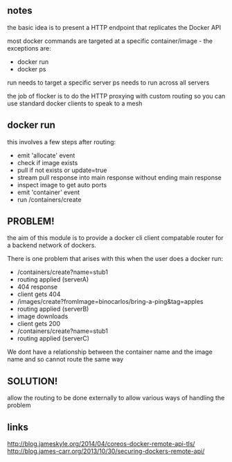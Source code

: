 ## notes

the basic idea is to present a HTTP endpoint that replicates the Docker API

most docker commands are targeted at a specific container/image - the exceptions are:

 * docker run
 * docker ps

run needs to target a specific server
ps needs to run across all servers

the job of flocker is to do the HTTP proxying with custom routing so you can use standard docker clients to speak to a mesh

## docker run

this involves a few steps after routing:

 * emit 'allocate' event
 * check if image exists
 * pull if not exists or update=true
 * stream pull response into main response without ending main response
 * inspect image to get auto ports
 * emit 'container' event
 * run /containers/create

## PROBLEM!

the aim of this module is to provide a docker cli client compatable router for a backend network of dockers.

There is one problem that arises with this when the user does a docker run:

 * /containers/create?name=stub1
 * routing applied (serverA)
 * 404 response
 * client gets 404
 * /images/create?fromImage=binocarlos/bring-a-ping&tag=apples
 * routing applied (serverB)
 * image downloads
 * client gets 200
 * /containers/create?name=stub1
 * routing applied (serverC)

We dont have a relationship between the container name and the image name and so cannot route the same way

## SOLUTION!

allow the routing to be done externally to allow various ways of handling the problem

## links

http://blog.jameskyle.org/2014/04/coreos-docker-remote-api-tls/
http://blog.james-carr.org/2013/10/30/securing-dockers-remote-api/